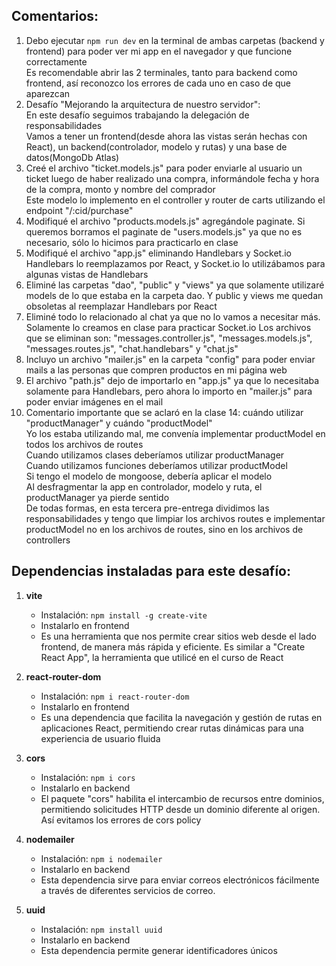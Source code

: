 ## Comentarios:

1. Debo ejecutar `npm run dev` en la terminal de ambas carpetas (backend y frontend) para poder ver mi app en el navegador y que funcione correctamente <br>
   Es recomendable abrir las 2 terminales, tanto para backend como frontend, así reconozco los errores de cada uno en caso de que aparezcan
2. Desafío "Mejorando la arquitectura de nuestro servidor": <br>
   En este desafío seguimos trabajando la delegación de responsabilidades <br>
   Vamos a tener un frontend(desde ahora las vistas serán hechas con React), un backend(controlador, modelo y rutas) y una base de datos(MongoDb Atlas)
3. Creé el archivo "ticket.models.js" para poder enviarle al usuario un ticket luego de haber realizado una compra, informándole fecha y hora de la compra, monto y nombre del comprador <br>
   Este modelo lo implemento en el controller y router de carts utilizando el endpoint "/:cid/purchase"
4. Modifiqué el archivo "products.models.js" agregándole paginate. Si queremos borramos el paginate de "users.models.js" ya que no es necesario, sólo lo hicimos para practicarlo en clase
5. Modifiqué el archivo "app.js" eliminando Handlebars y Socket.io <br>
   Handlebars lo reemplazamos por React, y Socket.io lo utilizábamos para algunas vistas de Handlebars
6. Eliminé las carpetas "dao", "public" y "views" ya que solamente utilizaré models de lo que estaba en la carpeta dao. Y public y views me quedan obsoletas al reemplazar Handlebars por React
7. Eliminé todo lo relacionado al chat ya que no lo vamos a necesitar más. Solamente lo creamos en clase para practicar Socket.io
   Los archivos que se eliminan son: "messages.controller.js", "messages.models.js", "messages.routes.js", "chat.handlebars" y "chat.js"
8. Incluyo un archivo "mailer.js" en la carpeta "config" para poder enviar mails a las personas que compren productos en mi página web
9. El archivo "path.js" dejo de importarlo en "app.js" ya que lo necesitaba solamente para Handlebars, pero ahora lo importo en "mailer.js" para poder enviar imágenes en el mail
10. Comentario importante que se aclaró en la clase 14: cuándo utilizar "productManager" y cuándo "productModel" <br>
   Yo los estaba utilizando mal, me convenía implementar productModel en todos los archivos de routes <br>
   Cuando utilizamos clases deberíamos utilizar productManager <br>
   Cuando utilizamos funciones deberíamos utilizar productModel <br>
   Si tengo el modelo de mongoose, debería aplicar el modelo <br>
   Al desfragmentar la app en controlador, modelo y ruta, el productManager ya pierde sentido <br>
   De todas formas, en esta tercera pre-entrega dividimos las responsabilidades y tengo que limpiar los archivos routes e implementar productModel no en los archivos de routes, sino en los archivos de controllers



## Dependencias instaladas para este desafío:

1. **vite**
   - Instalación: `npm install -g create-vite`
   - Instalarlo en frontend
   - Es una herramienta que nos permite crear sitios web desde el lado frontend, de manera más rápida y eficiente. Es similar a "Create React App", la herramienta que utilicé en el curso de React

2. **react-router-dom**
   - Instalación: `npm i react-router-dom`
   - Instalarlo en frontend
   - Es una dependencia que facilita la navegación y gestión de rutas en aplicaciones React, permitiendo crear rutas dinámicas para una experiencia de usuario fluida

3. **cors**
   - Instalación: `npm i cors`
   - Instalarlo en backend
   - El paquete "cors" habilita el intercambio de recursos entre dominios, permitiendo solicitudes HTTP desde un dominio diferente al origen. Así evitamos los errores de cors policy

4. **nodemailer**
   - Instalación: `npm i nodemailer`
   - Instalarlo en backend
   - Esta dependencia sirve para enviar correos electrónicos fácilmente a través de diferentes servicios de correo.

5. **uuid**
   - Instalación: `npm install uuid`
   - Instalarlo en backend
   - Esta dependencia permite generar identificadores únicos